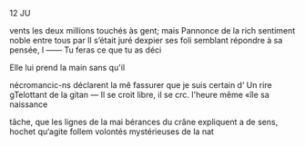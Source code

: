 12 JU

vents les deux millions touchés às
gent; mais Pannonce de la rich
sentiment noble entre tous par
Il s’était juré dexpier ses foli
semblant répondre à sa pensée, l
—— Tu feras ce que tu as déci

Elle lui prend la main sans qu'il

nécromancic-ns déclarent la mê
fassurer que je suis certain d‘
Un rire gTelottant de la gitan
— Il se croit libre, il se crc.
l'heure même «île sa naissance

tâche, que les lignes de la mai
bérances du crâne expliquent a
de sens, hochet qu‘agite follem
volontés mystérieuses de la nat

